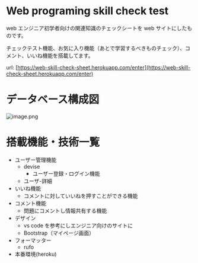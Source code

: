 # Web programing skill check test

web エンジニア初学者向けの関連知識のチェックシートを web サイトにしたものです。

チェックテスト機能、お気に入り機能（あとで学習するべきものチェック）、コメント、いいね機能を搭載してます。

url: [https://web-skill-check-sheet.herokuapp.com/enter](https://web-skill-check-sheet.herokuapp.com/enter)

# データベース構成図

![image.png](https://qiita-image-store.s3.ap-northeast-1.amazonaws.com/0/386936/cddebfc2-949e-e083-b940-f634a5b61222.png)

# 搭載機能・技術一覧

- ユーザー管理機能
  - devise
    - ユーザー登録・ログイン機能
  - ユーザ-詳細
- いいね機能
  - コメントに対していいねを押すことができる機能
- コメント機能
  - 問題にコメントし情報共有する機能
- デザイン
  - vs code を参考にしエンジニア向けのサイトに
  - Bootstrap（マイページ画面）
- フォーマッター
  - rufo
- 本番環境(heroku)
